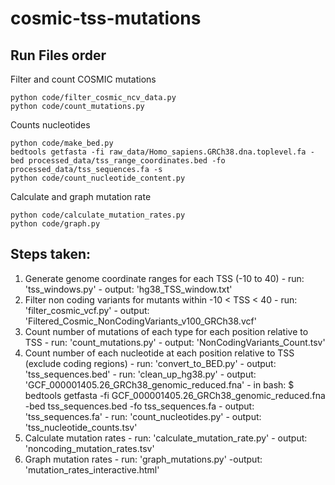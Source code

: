 # cosmic-tss-mutations

## Run Files order
Filter and count COSMIC mutations
```
python code/filter_cosmic_ncv_data.py
python code/count_mutations.py
```
Counts nucleotides
```
python code/make_bed.py
bedtools getfasta -fi raw_data/Homo_sapiens.GRCh38.dna.toplevel.fa -bed processed_data/tss_range_coordinates.bed -fo processed_data/tss_sequences.fa -s
python code/count_nucleotide_content.py
```
Calculate and graph mutation rate
```
python code/calculate_mutation_rates.py
python code/graph.py
```


## Steps taken:
1. Generate genome coordinate ranges for each TSS (-10 to 40)
        - run: 'tss_windows.py'
        - output: 'hg38_TSS_window.txt'
2. Filter non coding variants for mutants within -10 < TSS < 40
        - run: 'filter_cosmic_vcf.py'
        - output: 'Filtered_Cosmic_NonCodingVariants_v100_GRCh38.vcf'
3. Count number of mutations of each type for each position relative to TSS
        - run: 'count_mutations.py'
        - output: 'NonCodingVariants_Count.tsv'
4. Count number of each nucleotide at each position relative to TSS (exclude coding regions)
        - run: 'convert_to_BED.py'
        - output: 'tss_sequences.bed'
          - run: 'clean_up_hg38.py'
          - output: 'GCF_000001405.26_GRCh38_genomic_reduced.fna'
          - in bash: $ bedtools getfasta -fi GCF_000001405.26_GRCh38_genomic_reduced.fna -bed tss_sequences.bed -fo tss_sequences.fa
        - output: 'tss_sequences.fa'
          - run: 'count_nucleotides.py'
          - output: 'tss_nucleotide_counts.tsv'
6. Calculate mutation rates
          - run: 'calculate_mutation_rate.py'
          - output: 'noncoding_mutation_rates.tsv'
7. Graph mutation rates
          - run: 'graph_mutations.py'
          -output: 'mutation_rates_interactive.html'
